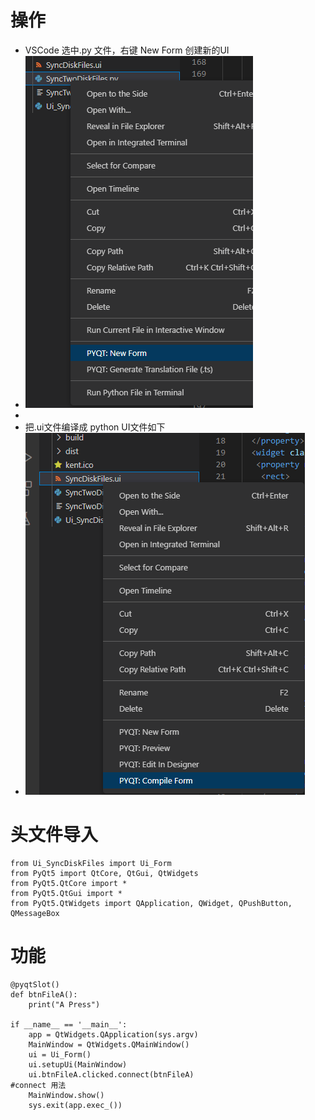 # 操作
- VSCode 选中.py 文件，右键 New Form 创建新的UI
- ![73e9c79d0a4e49e1d6359a2146609df4.png](../../../_resources/73e9c79d0a4e49e1d6359a2146609df4-1.png)
-
- 把.ui文件编译成 python UI文件如下
- ![606624f34556f0755fa67bda54eea1e8.png](../../../_resources/606624f34556f0755fa67bda54eea1e8-1.png)


# 头文件导入
```
from Ui_SyncDiskFiles import Ui_Form
from PyQt5 import QtCore, QtGui, QtWidgets
from PyQt5.QtCore import *
from PyQt5.QtGui import *
from PyQt5.QtWidgets import QApplication, QWidget, QPushButton, QMessageBox

```

# 功能
```
@pyqtSlot()
def btnFileA():
    print("A Press")

if __name__ == '__main__':
    app = QtWidgets.QApplication(sys.argv)
    MainWindow = QtWidgets.QMainWindow()
    ui = Ui_Form()
    ui.setupUi(MainWindow)
    ui.btnFileA.clicked.connect(btnFileA)						#connect 用法
    MainWindow.show()
    sys.exit(app.exec_())	
	
```